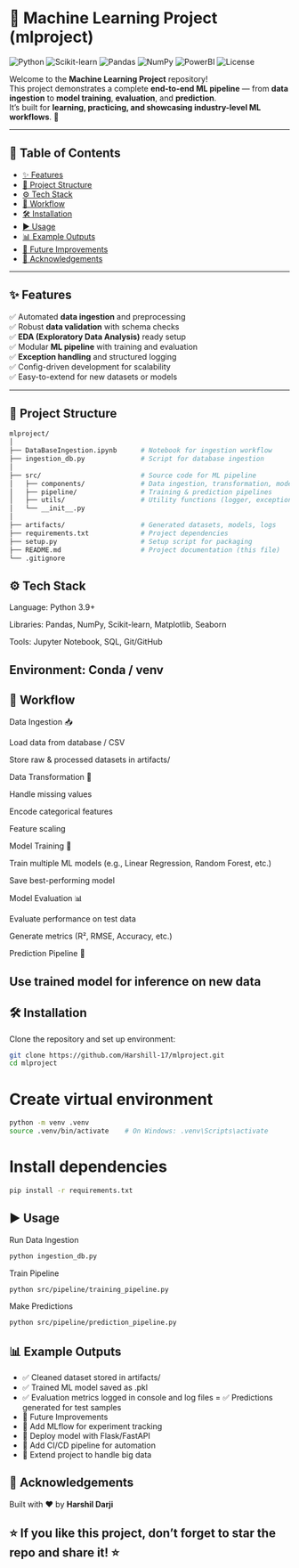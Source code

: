 # 🧠 Machine Learning Project (mlproject)

![Python](https://img.shields.io/badge/Python-3.9%2B-blue.svg) 
![Scikit-learn](https://img.shields.io/badge/Scikit--learn-ML-orange) 
![Pandas](https://img.shields.io/badge/Pandas-Data%20Analysis-lightblue) 
![NumPy](https://img.shields.io/badge/NumPy-Math%20Ops-yellow) 
![PowerBI](https://img.shields.io/badge/PowerBI-Visualization-brightgreen) 
![License](https://img.shields.io/badge/License-MIT-red)  

Welcome to the **Machine Learning Project** repository!  
This project demonstrates a complete **end-to-end ML pipeline** — from **data ingestion** to **model training**, **evaluation**, and **prediction**.  
It’s built for **learning, practicing, and showcasing industry-level ML workflows**. 🚀  

---

## 📌 Table of Contents
- [✨ Features](#-features)
- [📂 Project Structure](#-project-structure)
- [⚙️ Tech Stack](#️-tech-stack)
- [🔄 Workflow](#-workflow)
- [🛠 Installation](#-installation)
- [▶️ Usage](#️-usage)
- [📊 Example Outputs](#-example-outputs)
- [🚀 Future Improvements](#-future-improvements)
- [🙌 Acknowledgements](#-acknowledgements)

---

## ✨ Features
✅ Automated **data ingestion** and preprocessing  
✅ Robust **data validation** with schema checks  
✅ **EDA (Exploratory Data Analysis)** ready setup  
✅ Modular **ML pipeline** with training and evaluation  
✅ **Exception handling** and structured logging  
✅ Config-driven development for scalability  
✅ Easy-to-extend for new datasets or models  

---

## 📂 Project Structure
```bash
mlproject/
│
├── DataBaseIngestion.ipynb      # Notebook for ingestion workflow
├── ingestion_db.py              # Script for database ingestion
│
├── src/                         # Source code for ML pipeline
│   ├── components/              # Data ingestion, transformation, model training
│   ├── pipeline/                # Training & prediction pipelines
│   ├── utils/                   # Utility functions (logger, exceptions, etc.)
│   └── __init__.py
│
├── artifacts/                   # Generated datasets, models, logs
├── requirements.txt             # Project dependencies
├── setup.py                     # Setup script for packaging
├── README.md                    # Project documentation (this file)
└── .gitignore
```

## ⚙️ Tech Stack

Language: Python 3.9+

Libraries: Pandas, NumPy, Scikit-learn, Matplotlib, Seaborn

Tools: Jupyter Notebook, SQL, Git/GitHub

Environment: Conda / venv
---
## 🔄 Workflow

Data Ingestion 📥

Load data from database / CSV

Store raw & processed datasets in artifacts/

Data Transformation 🔧

Handle missing values

Encode categorical features

Feature scaling

Model Training 🤖

Train multiple ML models (e.g., Linear Regression, Random Forest, etc.)

Save best-performing model

Model Evaluation 📊

Evaluate performance on test data

Generate metrics (R², RMSE, Accuracy, etc.)

Prediction Pipeline 🚀

Use trained model for inference on new data
---
## 🛠 Installation

Clone the repository and set up environment:
```bash
git clone https://github.com/Harshill-17/mlproject.git
cd mlproject
```

# Create virtual environment
```bash
python -m venv .venv
source .venv/bin/activate    # On Windows: .venv\Scripts\activate
```

# Install dependencies
```bash
pip install -r requirements.txt
```
## ▶️ Usage

Run Data Ingestion
```bash
python ingestion_db.py
```

Train Pipeline
```bash
python src/pipeline/training_pipeline.py
```

Make Predictions
```bash
python src/pipeline/prediction_pipeline.py
```
## 📊 Example Outputs

- ✅ Cleaned dataset stored in artifacts/
- ✅ Trained ML model saved as .pkl
- ✅ Evaluation metrics logged in console and log files
= ✅ Predictions generated for test samples
- 🚀 Future Improvements
- 📌 Add MLflow for experiment tracking
- 📌 Deploy model with Flask/FastAPI
- 📌 Add CI/CD pipeline for automation
- 📌 Extend project to handle big data

## 🙌 Acknowledgements

Built with ❤️ by **Harshil Darji**

⭐ If you like this project, don’t forget to star the repo and share it! ⭐
---

